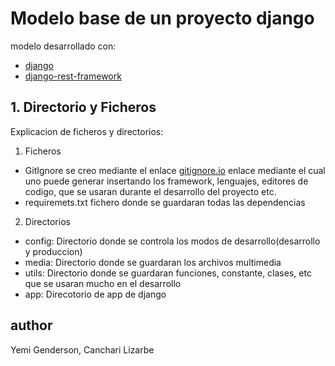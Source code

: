 # Modelo base de un proyecto django

modelo desarrollado con: 

*   [django](https://www.djangoproject.com/)
*   [django-rest-framework](https://www.django-rest-framework.org/)

## 1. Directorio y Ficheros
Explicacion de ficheros y directorios:
 
1. Ficheros 
* GitIgnore se creo mediante el enlace [gitignore.io](https://www.gitignore.io/) enlace mediante el cual uno puede generar insertando los framework, lenguajes, editores de codigo, que se usaran durante el desarrollo del proyecto etc.
* requiremets.txt fichero donde se guardaran todas las dependencias
2. Directorios
* config: Directorio donde se controla los modos de desarrollo(desarrollo y produccion)
* media: Directorio donde se guardaran los archivos multimedia
* utils: Directorio donde se guardaran funciones, constante, clases, etc que se usaran mucho en el desarrollo
* app: Direcotorio de app de django

## author
Yemi Genderson, Canchari Lizarbe
